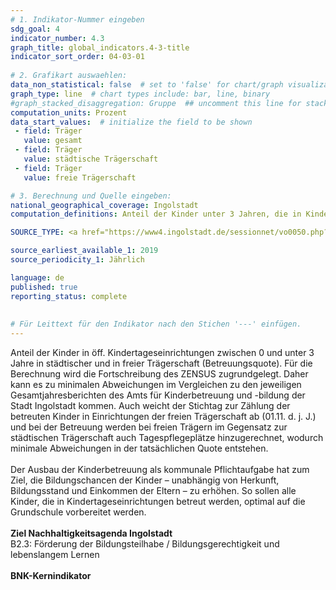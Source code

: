 ```yaml
---
# 1. Indikator-Nummer eingeben 
sdg_goal: 4 
indicator_number: 4.3
graph_title: global_indicators.4-3-title
indicator_sort_order: 04-03-01
 
# 2. Grafikart auswaehlen: 
data_non_statistical: false  # set to 'false' for chart/graph visualization 
graph_type: line  # chart types include: bar, line, binary 
#graph_stacked_disaggregation: Gruppe  ## uncomment this line for stacked bars. eplace 'Geschlecht' with the field of aggregation. 
computation_units: Prozent
data_start_values:  # initialize the field to be shown  
 - field: Träger 
   value: gesamt 
 - field: Träger
   value: städtische Trägerschaft
 - field: Träger
   value: freie Trägerschaft

# 3. Berechnung und Quelle eingeben: 
national_geographical_coverage: Ingolstadt 
computation_definitions: Anteil der Kinder unter 3 Jahren, die in Kindertageseinrichtungen betreut werden, an der Anzahl aller Kinder unter 3 Jahren in städtischer und in freier Trägerschaft

SOURCE_TYPE: <a href="https://www4.ingolstadt.de/sessionnet/vo0050.php?__kvonr=13604">Gesamtjahresbericht Stadt Ingolstadt, Amt für Kinderbetreuung und -bildung 2019</a>, <a href="https://www4.ingolstadt.de/sessionnet/vo0050.php?__kvonr=14505">Gesamtjahresbericht Stadt Ingolstadt, Amt für Kinderbetreuung und -bildung 2020</a>, <a href="https://www4.ingolstadt.de/sessionnet/vo0050.php?__kvonr=15719">Gesamtjahresbericht Stadt Ingolstadt, Amt für Kinderbetreuung und -bildung 2021</a>, <a href="https://www4.ingolstadt.de/sessionnet/vo0050.php?__kvonr=16837">Gesamtjahresbericht Stadt Ingolstadt, Amt für Kinderbetreuung und -bildung 2022</a>, <a href="https://www4.ingolstadt.de/sessionnet/vo0050.php?__kvonr=18971">Gesamtjahresbericht Stadt Ingolstadt, Amt für Kinderbetreuung und -bildung 2023</a> und <a href="https://www.statistikdaten.bayern.de/genesis//online?operation=table&code=12411-006z&bypass=true&levelindex=1&levelid=1730379255456#abreadcrumb">Bayerisches Landesamt für Statistik</a>

source_earliest_available_1: 2019
source_periodicity_1: Jährlich

language: de   
published: true 
reporting_status: complete
 
 
# Für Leittext für den Indikator nach den Stichen '---' einfügen. 
---
```

Anteil der Kinder in öff. Kindertageseinrichtungen zwischen 0 und unter 3 Jahre in städtischer und in freier Trägerschaft (Betreuungsquote). Für die Berechnung wird die Fortschreibung des ZENSUS zugrundgelegt. Daher kann es zu minimalen Abweichungen im Vergleichen zu den jeweiligen Gesamtjahresberichten des Amts für Kinderbetreuung und -bildung der Stadt Ingolstadt kommen. Auch weicht der Stichtag zur Zählung der betreuten Kinder in Einrichtungen der freien Trägerschaft ab (01.11. d. j. J.) und bei der Betreuung werden bei freien Trägern im Gegensatz zur städtischen Trägerschaft auch Tagespflegeplätze hinzugerechnet, wodurch minimale Abweichungen in der tatsächlichen Quote entstehen.<br>
<br>Der Ausbau der Kinderbetreuung als kommunale Pflichtaufgabe hat zum Ziel, die Bildungschancen der Kinder – unabhängig von Herkunft, Bildungsstand und Einkommen der Eltern – zu erhöhen. So sollen alle Kinder, die in Kindertageseinrichtungen betreut werden, optimal auf die Grundschule vorbereitet werden.<br>
<br>
<b>Ziel Nachhaltigkeitsagenda Ingolstadt</b><br>
B2.3: Förderung der Bildungsteilhabe / Bildungsgerechtigkeit und lebenslangem Lernen<br>
<br>
<b>BNK-Kernindikator</b>
